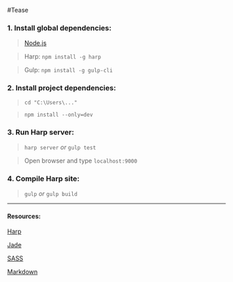 #Tease

### 1. Install global dependencies:

> [Node.js](https://nodejs.org/en/download/)

> Harp: `npm install -g harp`

> Gulp: `npm install -g gulp-cli`

### 2. Install project dependencies:

> `cd "C:\Users\..."` 

> `npm install --only=dev`

### 3. Run Harp server:

> `harp server` *or* `gulp test`

> Open browser and type `localhost:9000`

### 4. Compile Harp site:

> `gulp` *or* `gulp build`

---

#### Resources:

[Harp](http://harpjs.com)

[Jade](http://jade-lang.com/)

[SASS](http://sass-lang.com/)

[Markdown](https://daringfireball.net/projects/markdown/)